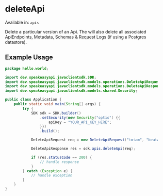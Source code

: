 # deleteApi
Available in: `apis`

Delete a particular version of an Api. The will also delete all associated ApiEndpoints, Metadata, Schemas & Request Logs (if using a Postgres datastore).

## Example Usage
```java
package hello.world;

import dev.speakeasyapi.javaclientsdk.SDK;
import dev.speakeasyapi.javaclientsdk.models.operations.DeleteApiRequest;
import dev.speakeasyapi.javaclientsdk.models.operations.DeleteApiResponse;
import dev.speakeasyapi.javaclientsdk.models.shared.Security;

public class Application {
    public static void main(String[] args) {
        try {
            SDK sdk = SDK.builder()
                .setSecurity(new Security("optio") {{
                    apiKey = "YOUR_API_KEY_HERE";
                }})
                .build();

            DeleteApiRequest req = new DeleteApiRequest("totam", "beatae");            

            DeleteApiResponse res = sdk.apis.deleteApi(req);

            if (res.statusCode == 200) {
                // handle response
            }
        } catch (Exception e) {
            // handle exception
        }
    }
}
```